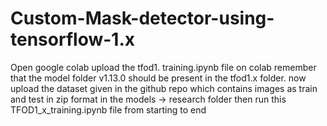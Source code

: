 # Custom-Mask-detector-using-tensorflow-1.x


Open google colab
upload the tfod1. training.ipynb file on colab 
remember that the model folder v1.13.0 should be present in the tfod1.x folder.
now upload the dataset given in the github repo which contains images as train and test in zip format in the models -> research folder 
then run this TFOD1_x_training.ipynb file from starting to end
